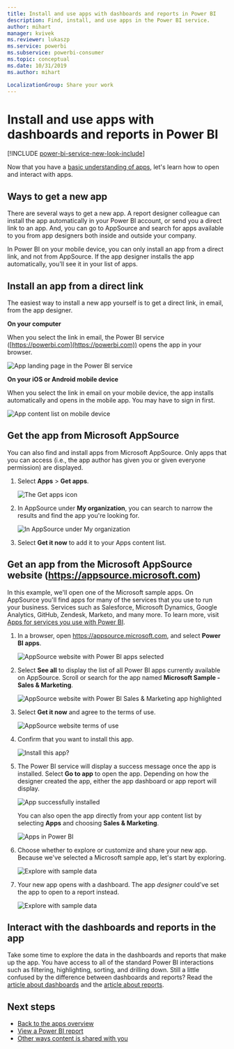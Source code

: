 ```yaml
---
title: Install and use apps with dashboards and reports in Power BI
description: Find, install, and use apps in the Power BI service.
author: mihart
manager: kvivek
ms.reviewer: lukaszp
ms.service: powerbi
ms.subservice: powerbi-consumer
ms.topic: conceptual
ms.date: 10/31/2019
ms.author: mihart

LocalizationGroup: Share your work
---
```

# Install and use apps with dashboards and reports in Power BI

[!INCLUDE [power-bi-service-new-look-include](../includes/power-bi-service-new-look-include.md)]

Now that you have a [basic understanding of apps](end-user-apps.md), let's learn how to open and interact with apps. 

## Ways to get a new app
There are several ways to get a new app. A report designer colleague can install the app automatically in your Power BI account, or send you a direct link to an app. And, you can go to AppSource and search for apps available to you from app designers both inside and outside your company. 

In Power BI on your mobile device, you can only install an app from a direct link, and not from AppSource. If the app designer installs the app automatically, you'll see it in your list of apps.

## Install an app from a direct link
The easiest way to install a new app yourself is to get a direct link, in email, from the app designer.  

**On your computer** 

When you select the link in email, the Power BI service ([https://powerbi.com](https://powerbi.com)) opens the app in your browser. 

![App landing page in the Power BI service](./media/end-user-app-view/power-bi-app-from-link.png)

**On your iOS or Android mobile device** 

When you select the link in email on your mobile device, the app installs automatically and opens in the mobile app. You may have to sign in first. 

![App content list on mobile device](./media/end-user-app-view/power-bi-ios.png)

## Get the app from Microsoft AppSource
You can also find and install apps from Microsoft AppSource. Only apps that you can access (i.e., the app author has given you or given everyone permission) are displayed.

1. Select **Apps**  > **Get apps**. 
   
    ![The Get apps icon](./media/end-user-app-view/power-bi-get-app2.png)    
2. In AppSource under **My organization**, you can search to narrow the results and find the app you're looking for.
   
    ![In AppSource under My organization](./media/end-user-app-view/power-bi-opportunity-app.png)
3. Select **Get it now** to add it to your Apps content list. 

## Get an app from the Microsoft AppSource website (https://appsource.microsoft.com)
In this example, we'll open one of the Microsoft sample apps. On AppSource you'll find apps for many of the services that you use to run your business.  Services such as Salesforce, Microsoft Dynamics, Google Analytics, GitHub, Zendesk, Marketo, and many more. To learn more, visit [Apps for services you use with Power BI](../service-connect-to-services.md). 

1. In a browser, open https://appsource.microsoft.com, and select **Power BI apps**.

    ![AppSource website with Power BI apps selected  ](./media/end-user-apps/power-bi-appsource.png)


2. Select **See all** to display the list of all Power BI apps currently available on AppSource. Scroll or search for the app named **Microsoft Sample - Sales & Marketing**.

    ![AppSource website with Power BI Sales & Marketing app highlighted  ](./media/end-user-apps/power-bi-appsource-samples.png)

3. Select **Get it now** and agree to the terms of use.

    ![AppSource website terms of use ](./media/end-user-apps/power-bi-permission.png)


4. Confirm that you want to install this app.

    ![Install this app?  ](./media/end-user-apps/power-bi-app-install.png)

5. The Power BI service will display a success message once the app is installed. Select **Go to app** to open the app. Depending on how the designer created the app, either the app dashboard or app report will display.

    ![App successfully installed ](./media/end-user-apps/power-bi-app-ready.png)

    You can also open the app directly from your app content list by selecting **Apps** and choosing **Sales & Marketing**.

    ![Apps in Power BI](./media/end-user-apps/power-bi-apps.png)


6. Choose whether to explore or customize and share your new app. Because we've selected a Microsoft sample app, let's start by exploring. 

    ![Explore with sample data](./media/end-user-apps/power-bi-explore.png)

7.  Your new app opens with a dashboard. The app *designer* could've set the app to open to a report instead.  

    ![Explore with sample data](./media/end-user-apps/power-bi-new-app.png)




## Interact with the dashboards and reports in the app
Take some time to explore the data in the dashboards and reports that make up the app. You have access to all of the standard Power BI interactions such as filtering, highlighting, sorting, and drilling down.  Still a little confused by the difference between dashboards and reports?  Read the [article about dashboards](end-user-dashboards.md) and the [article about reports](end-user-reports.md).  




## Next steps
* [Back to the apps overview](end-user-apps.md)
* [View a Power BI report](end-user-report-open.md)
* [Other ways content is shared with you](end-user-shared-with-me.md)
